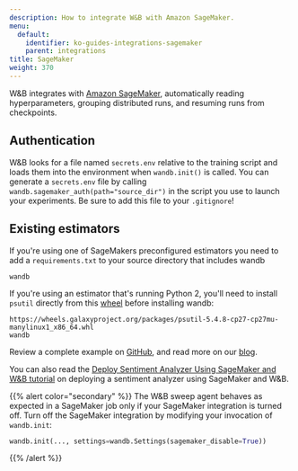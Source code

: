 ```yaml
---
description: How to integrate W&B with Amazon SageMaker.
menu:
  default:
    identifier: ko-guides-integrations-sagemaker
    parent: integrations
title: SageMaker
weight: 370
---
```


W&B integrates with [Amazon SageMaker](https://aws.amazon.com/sagemaker/), automatically reading hyperparameters, grouping distributed runs, and resuming runs from checkpoints.

## Authentication

W&B looks for a file named `secrets.env` relative to the training script and loads them into the environment when `wandb.init()` is called. You can generate a `secrets.env` file by calling `wandb.sagemaker_auth(path="source_dir")` in the script you use to launch your experiments. Be sure to add this file to your `.gitignore`!

## Existing estimators

If you're using one of SageMakers preconfigured estimators you need to add a `requirements.txt` to your source directory that includes wandb

```text
wandb
```

If you're using an estimator that's running Python 2, you'll need to install `psutil` directly from this [wheel](https://pythonwheels.com) before installing wandb:

```text
https://wheels.galaxyproject.org/packages/psutil-5.4.8-cp27-cp27mu-manylinux1_x86_64.whl
wandb
```

Review a complete example on [GitHub](https://github.com/wandb/examples/tree/master/examples/pytorch/pytorch-cifar10-sagemaker), and read more on our [blog](https://wandb.ai/site/articles/running-sweeps-with-sagemaker).

You can also read the [Deploy Sentiment Analyzer Using SageMaker and W&B tutorial](https://wandb.ai/authors/sagemaker/reports/Deploy-Sentiment-Analyzer-Using-SageMaker-and-W-B--VmlldzoxODA1ODE) on deploying a sentiment analyzer using SageMaker and W&B.

{{% alert color="secondary" %}}
The W&B sweep agent behaves as expected in a SageMaker job only if your SageMaker integration is turned off. Turn off the SageMaker integration by modifying your invocation of `wandb.init`:

```python
wandb.init(..., settings=wandb.Settings(sagemaker_disable=True))
```
{{% /alert %}}